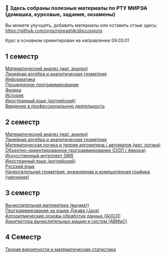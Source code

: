 ### 👋 Здесь собраны полезные материалы по РТУ МИРЭА (домашка, курсовые, задания, экзамены)

Вы можете улучшить, добавить материалы или оставить отзыв здесь: https://github.com/orgs/mireashik/discussions

Курс в основном ориентирован на направление 09.03.01

## 1 семестр
[Математический анализ (мат. анализ)](https://github.com/mireashik/matanalyz_1sem)
<br>
[Линейная алгебра и аналитическая геометрия](https://github.com/mireashik/algebra_1sem)
<br>
[Информатика](https://github.com/mireashik/inf_1sem)
<br>
[Процедурное программирование](https://github.com/mireashik/prog_1sem)
<br>
[Физика](https://github.com/mireashik/fizika_1sem)
<br>
[История](https://github.com/mireashik/history)
<br>
[Иностранный язык (английский)](https://github.com/mireashik/english_1sem)
<br>
[Введение в профессиональную деятельность](https://github.com/mireashik/prof)

## 2 семестр
[Математический анализ (мат. анализ)](https://github.com/mireashik/matanalyz_2sem)
<br>
[Линейная алгебра и аналитическая геометрия](https://github.com/mireashik/algebra_2sem)
<br>
[Математическая логика и теория алгоритмов / автоматов (мат. логика)](https://github.com/mireashik/mathlogic_2sem)
<br>
[Объектно-ориентированное программирование (ООП / Аврора)](https://github.com/mireashik/oop_2sem)
<br>
[Искусственный интеллект (ИИ)](https://github.com/mireashik/II_2sem)
<br>
[Иностранный язык (английский)](https://github.com/mireashik/english_2sem)
<br>
[Русский язык](https://github.com/mireashik/rus_2sem)
<br>
[Начертательная геометрия, инженерная и компьютерная графика (черчение)](https://github.com/mireashik/drafting_2sem)

## 3 семестр
[Вычислительная математика (вычмат)](https://github.com/mireashik/compmath_3sem)
<br>
[Программирование на языке Джава (Java)](https://github.com/mireashik/java_3sem)
<br>
[Алгоритмические основы обработки данных (АООД)](https://github.com/mireashik/aood_3sem)
<br>
[Архитектура вычислительных машин и систем (АВМиС)](https://github.com/mireashik/acms_3sem)

## 4 Семестр
[Теория вероятности и математическая статистика](https://github.com/mireashik/teorver_4sem)
